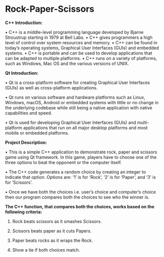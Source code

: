 # Rock-Paper-Scissors

**C++ Introduction:**

• C++ is a middle-level programming language developed by Bjarne Stroustrup starting in 1979 at Bell Labs.
• C++ gives programmers a high level of control over system resources and memory.
• C++ can be found in today’s operating systems, Graphical User Interfaces (GUIs) and embedded systems.
• C++ is portable and can be used to develop applications that can be adapted to multiple platforms.
• C++ runs on a variety of platforms, such as Windows, Mac OS and the various versions of UNIX.

**Qt Introduction:**

• Qt is a cross-platform software for creating Graphical User Interfaces (GUIs) as well as cross-platform applications.

• Qt runs on various software and hardware platforms such as Linux, Windows, macOS, Android or embedded systems with little or no change in the underlying codebase while still being a native application with native capabilities and speed.

• Qt is used for developing Graphical User Interfaces (GUIs) and multi-platform applications that run on all major desktop platforms and most mobile or embedded platforms.

**Project Description:**

• This is a simple C++ application to demonstrate rock, paper and scissors game using Qt framework. In this game, players have to choose one of the three options to beat the opponent or the computer itself.

• The C++ code generates a random choice by creating an integer to indicate that option. Options are: ‘1’ is for ‘Rock’, ‘2’ is for ‘Paper’, and ‘3’ is for ‘Scissors’.

• Once we have both the choices i.e. user’s choice and computer’s choice then our program compares both the choices to see who the winner is.

**The C++ function, that compares both the choices, works based on the following criteria:**

1. Rock beats scissors as it smashes Scissors.

2. Scissors beats paper as it cuts Papers.

3. Paper beats rocks as it wraps the Rock.

4. Show a tie if both choices match.
